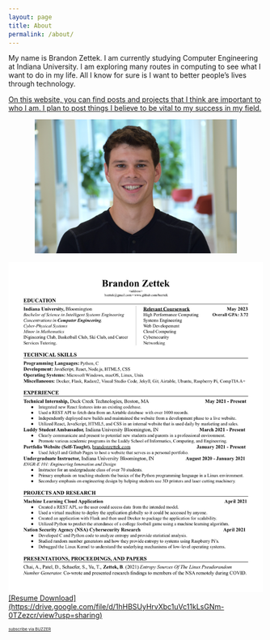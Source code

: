 ```yaml
---
layout: page
title: About
permalink: /about/
---
```


My name is Brandon Zettek. I am currently studying Computer Engineering at Indiana University. I am exploring many routes in computing to see what I want to do in my life. All I know for sure is I want to better people’s lives through technology.
<a href="/assets/brandonzettekresumeO.pdf" download>

On this website, you can find posts and projects that I think are important to who I am. I plan to post things I believe to be vital to my success in my field.
<p></p>
<div style="text-align: center">
  <img src="/assets/Brandon-Zettek.jpg" width="400" height="265" class="center" />
  <p></p>
  <img src="/assets/brandonzettekresumeO.jpg"/>
</div>
[Resume Download](https://drive.google.com/file/d/1hHBSUyHrvXbc1uVc11kLsGNm-0TZezcr/view?usp=sharing)
<p></p>
<p></p>
<div style="font-size: 8px" class="you found it!">
  <p class="rss-subscribe">subscribe <a href="https://youtu.be/WulADN3Snnw">via BUZZER</a></p>
</div>
